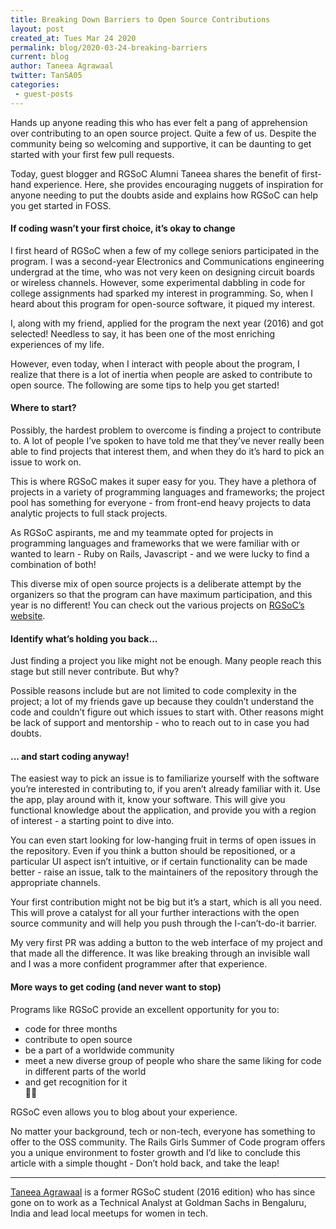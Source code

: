```yaml
---
title: Breaking Down Barriers to Open Source Contributions
layout: post
created_at: Tues Mar 24 2020
permalink: blog/2020-03-24-breaking-barriers
current: blog
author: Taneea Agrawaal
twitter: TanSA05
categories:
 - guest-posts
---
```


<p>Hands up anyone reading this who has ever felt a pang of apprehension over contributing to an open source project. Quite a few of us. Despite the community being so welcoming and supportive, it can be daunting to get started with your first few pull requests.</p>

<p>Today, guest blogger and RGSoC Alumni Taneea shares the benefit of first-hand experience. Here, she provides encouraging nuggets of inspiration for anyone needing to put the doubts aside and explains how RGSoC can help you get started in FOSS.</p>

<h4>If coding wasn’t your first choice, it’s okay to change</h4>
<p>I first heard of RGSoC when a few of my college seniors participated in the program. I was a second-year Electronics and Communications engineering undergrad at the time, who was not very keen on designing circuit boards or wireless channels. However, some experimental dabbling in code for college assignments had sparked my interest in programming. So, when I heard about this program for open-source software, it piqued my interest.</p>

<p>I, along with my friend, applied for the program the next year (2016) and got selected! Needless to say, it has been one of the most enriching experiences of my life.</p>

<p>However, even today, when I interact with people about the program, I realize that there is a lot of inertia when people are asked to contribute to open source. The following are some tips to help you get started!</p>

<h4>Where to start?</h4>
<p>Possibly, the hardest problem to overcome is finding a project to contribute to. A lot of people I’ve spoken to have told me that they’ve never really been able to find projects that interest them, and when they do it’s hard to pick an issue to work on.</p>

<p>This is where RGSoC makes it super easy for you. They have a plethora of projects in a variety of programming languages and frameworks; the project pool has something for everyone - from front-end heavy projects to data analytic projects to full stack projects.</p>

<p>As RGSoC aspirants, me and my teammate opted for projects in programming languages and frameworks that we were familiar with or wanted to learn - Ruby on Rails, Javascript - and we were lucky to find a combination of both!</p>

<p>This diverse mix of open source projects is a deliberate attempt by the organizers so that the program can have maximum participation, and this year is no different! You can check out the various projects on <a href="https://teams.railsgirlssummerofcode.org/projects/" target="_blank">RGSoC’s website</a>.</p>

<h4>Identify what’s holding you back...</h4>
<p>Just finding a project you like might not be enough. Many people reach this stage but still never contribute. But why?</p>

<p>Possible reasons include but are not limited to code complexity in the project; a lot of my friends gave up because they couldn’t understand the code and couldn’t figure out which issues to start with. Other reasons might be lack of support and mentorship - who to reach out to in case you had doubts.</p>

<h4>... and start coding anyway!</h4>
<p>The easiest way to pick an issue is to familiarize yourself with the software you’re interested in contributing to, if you aren’t already familiar with it. Use the app, play around with it, know your software. This will give you functional knowledge about the application, and provide you with a region of interest - a starting point to dive into.</p>

<p>You can even start looking for low-hanging fruit in terms of open issues in the repository. Even if you think a button should be repositioned, or a particular UI aspect isn’t intuitive, or if certain functionality can be made better - raise an issue, talk to the maintainers of the repository through the appropriate channels.</p>

<p>Your first contribution might not be big but it’s a start, which is all you need. This will prove a catalyst for all your further interactions with the open source community and will help you push through the I-can’t-do-it barrier.</p>

<p>My very first PR was adding a button to the web interface of my project and that made all the difference. It was like breaking through an invisible wall and I was a more confident programmer after that experience.</p>

<h4>More ways to get coding (and never want to stop)</h4>
<p>Programs like RGSoC provide an excellent opportunity for you to:</p>
<ul>
  <li>code for three months</li>
  <li>contribute to open source</li>
  <li>be a part of a worldwide community</li>
  <li>meet a new diverse group of people who share the same liking for code in different parts of the world</li>
  <li>and get recognition for it</li> 💪🏼
</ul>

<p>RGSoC even allows you to blog about your experience.</p>

<p>No matter your background, tech or non-tech, everyone has something to offer to the OSS community. The Rails Girls Summer of Code program offers you a unique environment to foster growth and I’d like to conclude this article with a simple thought - Don’t hold back, and take the leap!</p>

<hr>
<p><a href="https://twitter.com/TanSA05" target="_blank">Taneea Agrawaal</a> is a former RGSoC student (2016 edition) who has since gone on to work as a Technical Analyst at Goldman Sachs in Bengaluru, India and lead local meetups for women in tech.</p>
